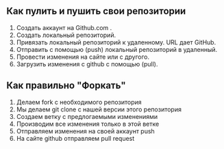 ## Как пулить и пушить свои репозитории

1. Создать аккаунт на Github.com .
2. Создать локальный репозиторий.
3. Привязать локальный репозиторий к удаленному. URL дает GitHub.
4. Отправить с помощью (push) локальный репозиторий в удаленный.
5. Провести изменения на сайте или с другого.
6. Загрузить изменения с github с помощью (pull).

## Как правильно "Форкать"

1. Делаем fork с необходимого репозитория
2. Мы делаем git clone с нашей версии этого репозитория
3. Создаем ветку с предлогаемыми изменениями
4. Производим все изменения только в этой ветке
5. Отправляем изменения на своей аккаунт push
6. На сайте github отправляем pull request
